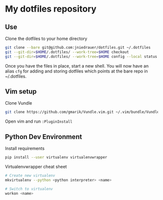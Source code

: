 My dotfiles repository
======================

Use
---
Clone the dotfiles to your home directory

```bash
git clone --bare git@github.com:jniedrauer/dotfiles.git ~/.dotfiles
git --git-dir=$HOME/.dotfiles/ --work-tree=$HOME checkout
git --git-dir=$HOME/.dotfiles/ --work-tree=$HOME config --local status.showUntrackedFiles no
```

Once you have the files in place, start a new shell. You will now have an alias `cfg` for adding and storing dotfiles which points at the bare repo in ~/.dotfiles.

Vim setup
---------
Clone Vundle

```bash
git clone https://github.com/gmarik/Vundle.vim.git ~/.vim/bundle/Vundle.vim
```

Open vim and run `:PluginInstall`

Python Dev Environment
----------------------
Install requirements

```bash
pip install --user virtualenv virtualenvwrapper
```

Virtualenvwrapper cheat sheet

```bash
# Create new virtualenv
mkvirtualenv --python <python interpreter> <name>

# Switch to virtualenv
workon <name>
```

